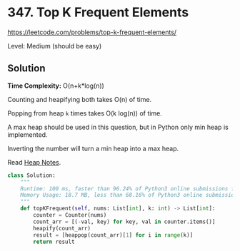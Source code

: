 # 347. Top K Frequent Elements

https://leetcode.com/problems/top-k-frequent-elements/

Level: Medium (should be easy)

## Solution

**Time Complexity:** O(n+k*log(n))

Counting and heapifying both takes O(n) of time. 

Popping from heap `k` times takes O(k log(n)) of time.

A max heap should be used in this question, but in Python only min heap is implemented.

Inverting the number will turn a min heap into a max heap.

Read [Heap Notes](../../../Technique/heap.md).

```python
class Solution:
	"""
	Runtime: 100 ms, faster than 96.24% of Python3 online submissions for Top K Frequent Elements.
	Memory Usage: 18.7 MB, less than 68.16% of Python3 online submissions for Top K Frequent Elements.
	"""
    def topKFrequent(self, nums: List[int], k: int) -> List[int]:
        counter = Counter(nums)											# O(n)
        count_arr = [(-val, key) for key, val in counter.items()]		# O(n)
        heapify(count_arr)												# O(n)
        result = [heappop(count_arr)[1] for i in range(k)]				# O(k*log(n))
        return result
```